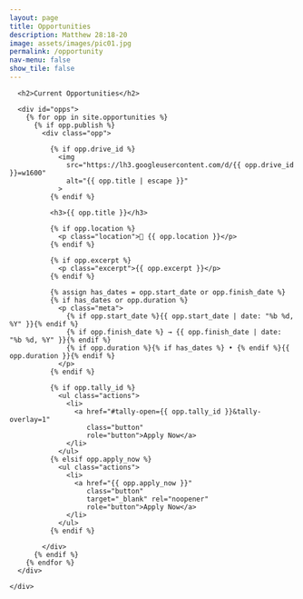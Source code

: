 ```yaml
---
layout: page
title: Opportunities
description: Matthew 28:18-20
image: assets/images/pic01.jpg
permalink: /opportunity
nav-menu: false
show_tile: false
---
```


<div id="main" class="alt">
  <section id="ten">
    <div class="inner">

      <h2>Current Opportunities</h2>

      <div id="opps">
        {% for opp in site.opportunities %}
          {% if opp.publish %}
            <div class="opp">

              {% if opp.drive_id %}
                <img
                  src="https://lh3.googleusercontent.com/d/{{ opp.drive_id }}=w1600"
                  alt="{{ opp.title | escape }}"
                >
              {% endif %}

              <h3>{{ opp.title }}</h3>

              {% if opp.location %}
                <p class="location">📍 {{ opp.location }}</p>
              {% endif %}

              {% if opp.excerpt %}
                <p class="excerpt">{{ opp.excerpt }}</p>
              {% endif %}

              {% assign has_dates = opp.start_date or opp.finish_date %}
              {% if has_dates or opp.duration %}
                <p class="meta">
                  {% if opp.start_date %}{{ opp.start_date | date: "%b %d, %Y" }}{% endif %}
                  {% if opp.finish_date %} → {{ opp.finish_date | date: "%b %d, %Y" }}{% endif %}
                  {% if opp.duration %}{% if has_dates %} • {% endif %}{{ opp.duration }}{% endif %}
                </p>
              {% endif %}

              {% if opp.tally_id %}
                <ul class="actions">
                  <li>
                    <a href="#tally-open={{ opp.tally_id }}&tally-overlay=1"
                       class="button"
                       role="button">Apply Now</a>
                  </li>
                </ul>
              {% elsif opp.apply_now %}
                <ul class="actions">
                  <li>
                    <a href="{{ opp.apply_now }}"
                       class="button"
                       target="_blank" rel="noopener"
                       role="button">Apply Now</a>
                  </li>
                </ul>
              {% endif %}

            </div>
          {% endif %}
        {% endfor %}
      </div>

    </div>
  </section>
</div>

<style>
  /* Grid */
  #opps {
    display: grid;
    grid-template-columns: repeat(auto-fit, minmax(280px, 1fr));
    gap: 1.25rem;
    margin-top: 1rem;
  }

  /* Card — square corners, theme-friendly */
  #opps .opp {
    background: #161a22;              /* keep your dark card bg; adjust if needed */
    color: #e6e9ef;
    border: 1px solid rgba(230,233,239,0.10);
    border-radius: 0;                  /* no rounded corners */
    padding: 1rem;
    box-shadow: none;                  /* remove custom shadow to match theme */
  }

  /* Image — square corners, natural aspect */
  #opps .opp img {
    width: 100%;
    height: auto;
    display: block;
    border-radius: 0;                  /* no rounded corners */
    margin-bottom: 0.5rem;
  }

  /* Text */
  #opps .opp h3 {
    margin: 0.25rem 0 0.25rem;
    line-height: 1.25;
    color: #ffffff;
  }
  #opps .opp .location {
    margin: 0 0 0.5rem;
    color: rgba(230,233,239,0.68);
    font-weight: 600;
  }
  #opps .opp .excerpt {
    margin: 0 0 0.5rem;
    color: rgba(230,233,239,0.68);
  }
  #opps .opp .meta {
    margin: 0 0 0.75rem;
    color: rgba(230,233,239,0.68);
    font-size: 0.95rem;
  }

  /* Buttons: use theme defaults (white light buttons) */
  /* No custom .button styles here so the theme's square style takes over */
</style>

<!-- Tally popup script (needed if you use tally_id) -->
<script async src="https://tally.so/widgets/embed.js"></script>